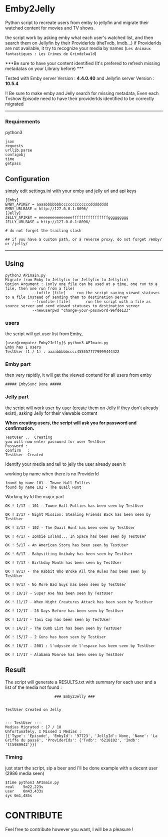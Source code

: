 # Emby2Jelly

Python script to recreate users from emby to jellyfin and migrate their watched content for movies and TV shows.

the script work by asking emby what each user's watched list, and then search them on Jellyfin by their ProviderIds (theTvdb, Imdb...)
if ProviderIds are not available, it try to recognize your media by names (`Les Animaux fantastiques : Les Crimes de Grindelwald`) 

***Be sure to have your content identified (It's prefered to refresh missing metadatas on your Library before) ***


Tested with Emby server Version : **4.4.0.40**
and Jellyfin server Version : **10.5.4**


!! Be sure to make emby and Jelly search for missing metadata, Even each Tvshow Episode need to have their providerIds identified to be correctly migrated

---
### Requirements
python3
```
json
requests
urllib.parse
configobj
time
getpass
```
## Configuration
simply edit settings.ini with your emby and jelly url and api keys
```
[Emby]
EMBY_APIKEY = aaaabbbbbbbcccccccccccccdddddddd
EMBY_URLBASE = http://127.0.0.1:8096/
[Jelly]
JELLY_APIKEY = eeeeeeeeeeeeeeeffffffffffffffffggggggggg
JELLY_URLBASE = http://127.0.0.1:8096/ 

# do not forget the trailing slash 

## if you have a custom path, or a reverse proxy, do not forget /emby/ or /jelly/ 
```

---

## Using
```
python3 APImain.py 
Migrate from Emby to Jellyfin (or Jellyfin to Jellyfin)
Option Argument : (only one file can be used at a time, one run to a file, then one run from a file)
			--tofile [file]     run the script saving viewed statuses to a file instead of sending them to destination server
			--fromfile [file]       run the script with a file as source server and send viewed statuses to destination server
			--newuserpwd "change-your-password-9efde123"
```

### users
the script will get user list from Emby,

```
[user@computer Emby2Jelly]$ python3 APImain.py 
Emby has 1 Users
TestUser (1 / 1) : aaaabbbbbcccc4555577779999444422

```

### Emby part
then very rapidly, it will get the viewed contend for all users from emby

`##### EmbySync Done #####
`

### Jelly part
the script will work user by user (create them on Jelly if they don't already exist),
asking Jelly for their viewable content 

**When creating users, the script will ask you for password and confirmation.**
```
TestUser ..  Creating
you will now enter password for user TestUser
Password : 
confirm   : 
TestUser  Created
```



Identify your media and tell to jelly the user already seen it


working by name when there is no ProviderId


```
found by name 101 - Towne Hall Follies
found by name 102 - The Quail Hunt

```
Working by Id the major part
```
OK ! 1/17 - 101 - Towne Hall Follies has been seen by TestUser

OK ! 2/17 - Night Mission: Stealing Friends Back has been seen by TestUser

OK ! 3/17 - 102 - The Quail Hunt has been seen by TestUser

OK ! 4/17 - Zombie Island... In Space has been seen by TestUser

OK ! 5/17 - An American Story has been seen by TestUser

OK ! 6/17 - Babysitting Unibaby has been seen by TestUser

OK ! 7/17 - Birthday Month has been seen by TestUser

OK ! 8/17 - The Rabbit Who Broke All the Rules has been seen by TestUser

OK ! 9/17 - No More Bad Guys has been seen by TestUser

OK ! 10/17 - Super Axe has been seen by TestUser

OK ! 11/17 - When Night Creatures Attack has been seen by TestUser

OK ! 12/17 - 28 Days Before has been seen by TestUser

OK ! 13/17 - Taxi Cop has been seen by TestUser

OK ! 14/17 - The Dumb List has been seen by TestUser

OK ! 15/17 - 2 Guns has been seen by TestUser

OK ! 16/17 - 2001 : l'odyssée de l'espace has been seen by TestUser

OK ! 17/17 - Alabama Monroe has been seen by TestUser

```
## Result

The script will generate a RESULTS.txt with summary for each user and a list of the media not found : 
```
                      ### Emby2Jelly ###


TestUser Created on Jelly


--- TestUser ---
Medias Migrated : 17 / 18
Unfortunately, I Missed 1 Medias :
[{'Type': 'Episode', 'EmbyId': '97723', 'JellyId': None, 'Name': 'La Griffe du passé', 'ProviderIds': {'Tvdb': '6218102', 'Imdb': 'tt5989942'}}]
```

### Timing
just start the script, sip a beer and i'll be done
example with a decent user (2986 media seen)

```
$time python3 APImain.py
real	5m22,223s
user	0m43,433s
sys	0m1,485s
```


# CONTRIBUTE

Feel free to contribute however you want, I will be a pleasure !

